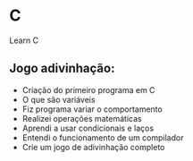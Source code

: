 # C
Learn C

## Jogo adivinhação:

- Criação do primeiro programa em C
- O que são variáveis
- Fiz programa variar o comportamento
- Realizei operações matemáticas
- Aprendi a usar condicionais e laços
- Entendi o funcionamento de um compilador
- Crie um jogo de adivinhação completo
